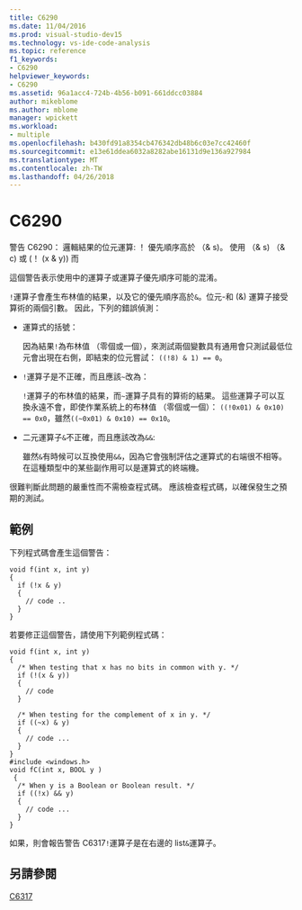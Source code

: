 ```yaml
---
title: C6290
ms.date: 11/04/2016
ms.prod: visual-studio-dev15
ms.technology: vs-ide-code-analysis
ms.topic: reference
f1_keywords:
- C6290
helpviewer_keywords:
- C6290
ms.assetid: 96a1acc4-724b-4b56-b091-661ddcc03884
author: mikeblome
ms.author: mblome
manager: wpickett
ms.workload:
- multiple
ms.openlocfilehash: b430fd91a8354cb476342db48b6c03e7cc42460f
ms.sourcegitcommit: e13e61ddea6032a8282abe16131d9e136a927984
ms.translationtype: MT
ms.contentlocale: zh-TW
ms.lasthandoff: 04/26/2018
---
```

# <a name="c6290"></a>C6290
警告 C6290： 邏輯結果的位元運算: ！ 優先順序高於 （& s)。 使用 （& s) （& c) 或 (！ (x & y)) 而

 這個警告表示使用中的運算子或運算子優先順序可能的混淆。

 `!`運算子會產生布林值的結果，以及它的優先順序高於`&`。位元-和 (&) 運算子接受算術的兩個引數。 因此，下列的錯誤偵測：

-   運算式的括號：

     因為結果`!`為布林值 （零個或一個），來測試兩個變數具有通用會只測試最低位元會出現在右側，即結束的位元嘗試： `((!8) & 1) == 0`。

-   `!`運算子是不正確，而且應該`~`改為：

     `!`運算子的布林值的結果，而`~`運算子具有的算術的結果。 這些運算子可以互換永遠不會，即使作業系統上的布林值 （零個或一個）： `((!0x01) & 0x10) == 0x0`，雖然`((~0x01) & 0x10) == 0x10`。

-   二元運算子`&`不正確，而且應該改為`&&`:

     雖然`&`有時候可以互換使用`&&`，因為它會強制評估之運算式的右端很不相等。 在這種類型中的某些副作用可以是運算式的終端機。

 很難判斷此問題的嚴重性而不需檢查程式碼。 應該檢查程式碼，以確保發生之預期的測試。

## <a name="example"></a>範例
 下列程式碼會產生這個警告：

```
void f(int x, int y)
{
  if (!x & y)
  {
    // code ..
  }
}
```

 若要修正這個警告，請使用下列範例程式碼：

```
void f(int x, int y)
{
  /* When testing that x has no bits in common with y. */
  if (!(x & y))
  {
    // code
  }

  /* When testing for the complement of x in y. */
  if ((~x) & y)
  {
    // code ...
  }
}
#include <windows.h>
void fC(int x, BOOL y )
 {
  /* When y is a Boolean or Boolean result. */
  if ((!x) && y)
  {
    // code ...
  }
}
```

 如果，則會報告警告 C6317`!`運算子是在右邊的 list`&`運算子。

## <a name="see-also"></a>另請參閱
 [C6317](../code-quality/c6317.md)